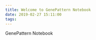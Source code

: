 ```yaml
---
title: Welcome to GenePattern Notebook
date: 2019-02-27 15:11:00
tags:
---
```


GenePattern Notebook 